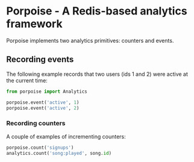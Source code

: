 # Porpoise - A Redis-based analytics framework

Porpoise implements two analytics primitives: counters and events.


## Recording events

The following example records that two users (ids 1 and 2) were active at the current time:

```python
from porpoise import Analytics

porpoise.event('active', 1)
porpoise.event('active', 2)
```


### Recording counters

A couple of examples of incrementing counters:

```python
porpoise.count('signups')
analytics.count('song:played', song.id)
```
